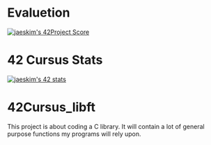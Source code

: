 # Evaluetion
[![jaeskim's 42Project Score](https://badge42.herokuapp.com/api/project/dgioia/libft)](https://github.com/JaeSeoKim/badge42)

# 42 Cursus Stats
[![jaeskim's 42 stats](https://badge42.herokuapp.com/api/stats/dgioia?darkmode=true&cursus=C%20Piscine)](https://github.com/JaeSeoKim/badge42)

# 42Cursus_libft
This project is about coding a C library. It will contain a lot of general purpose functions my programs will rely upon.

